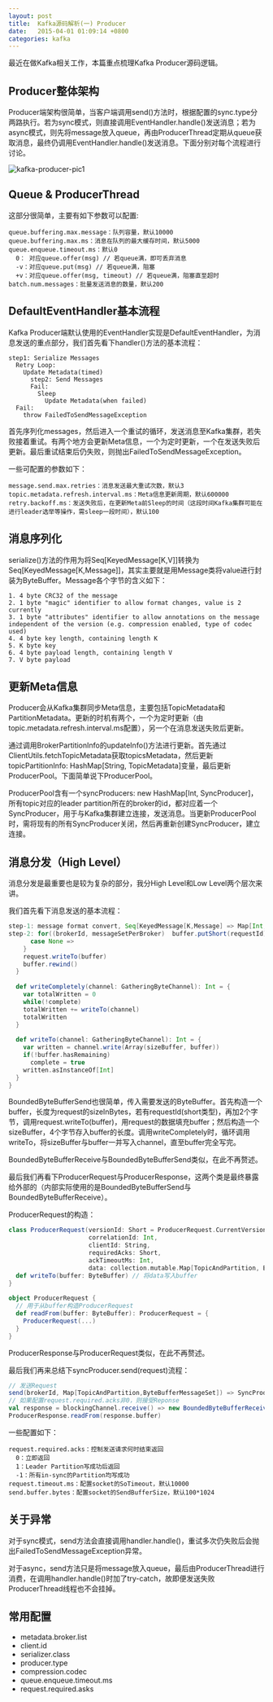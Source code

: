 ```yaml
---
layout: post
title:  Kafka源码解析(一) Producer
date:   2015-04-01 01:09:14 +0800
categories: kafka
---
```


最近在做Kafka相关工作，本篇重点梳理Kafka Producer源码逻辑。

## Producer整体架构

Producer端架构很简单，当客户端调用send()方法时，根据配置的sync.type分两路执行。若为sync模式，则直接调用EventHandler.handle()发送消息；若为async模式，则先将message放入queue，再由ProducerThread定期从queue获取消息，最终仍调用EventHandler.handle()发送消息。下面分别对每个流程进行讨论。

![kafka-producer-pic1](http://7xid4y.com1.z0.glb.clouddn.com/kafka-producer-pic1.png)

## Queue & ProducerThread

这部分很简单，主要有如下参数可以配置:

    queue.buffering.max.message：队列容量，默认10000
    queue.buffering.max.ms：消息在队列的最大缓存时间，默认5000
    queue.enqueue.timeout.ms：默认0
      0： 对应queue.offer(msg) // 若queue满，即可丢弃消息
      -v：对应queue.put(msg) // 若queue满，阻塞
      +v：对应queue.offer(msg, timeout) // 若queue满，阻塞直至超时
    batch.num.messages：批量发送消息的数量，默认200

## DefaultEventHandler基本流程

Kafka Producer端默认使用的EventHandler实现是DefaultEventHandler，为消息发送的重点部分，我们首先看下handler()方法的基本流程：

    step1: Serialize Messages
      Retry Loop:
      	Update Metadata(timed)
          step2: Send Messages
          Fail:
          	Sleep
              Update Metadata(when failed)
      Fail:
      	throw FailedToSendMessageException

首先序列化messages，然后进入一个重试的循环，发送消息至Kafka集群，若失败接着重试。有两个地方会更新Meta信息，一个为定时更新，一个在发送失败后更新。最后重试结束后仍失败，则抛出FailedToSendMessageException。

一些可配置的参数如下：

    message.send.max.retries：消息发送最大重试次数，默认3
    topic.metadata.refresh.interval.ms：Meta信息更新周期，默认600000
    retry.backoff.ms：发送失败后，在更新Meta前Sleep的时间（这段时间Kafka集群可能在进行leader选举等操作，需sleep一段时间），默认100

## 消息序列化

serialize()方法的作用为将Seq[KeyedMessage[K,V]]转换为Seq[KeyedMessage[K,Message]]，其实主要就是用Message类将value进行封装为ByteBuffer。Message各个字节的含义如下：

    1. 4 byte CRC32 of the message
    2. 1 byte "magic" identifier to allow format changes, value is 2 currently
    3. 1 byte "attributes" identifier to allow annotations on the message independent of the version (e.g. compression enabled, type of codec used)
    4. 4 byte key length, containing length K
    5. K byte key
    6. 4 byte payload length, containing length V
    7. V byte payload

## 更新Meta信息

Producer会从Kafka集群同步Meta信息，主要包括TopicMetadata和PartitionMetadata。更新的时机有两个，一个为定时更新（由topic.metadata.refresh.interval.ms配置），另一个在消息发送失败后更新。

通过调用BrokerPartitionInfo的updateInfo()方法进行更新。首先通过ClientUtils.fetchTopicMetadata获取topicsMetadata，然后更新topicPartitionInfo: HashMap[String, TopicMetadata]变量，最后更新ProducerPool。下面简单说下ProducerPool。

ProducerPool含有一个syncProducers: new HashMap[Int, SyncProducer]，所有topic对应的leader partition所在的broker的id，都对应着一个SyncProducer，用于与Kafka集群建立连接，发送消息。当更新ProducerPool时，需将现有的所有SyncProducer关闭，然后再重新创建SyncProducer，建立连接。

## 消息分发（High Level）

消息分发是最重要也是较为复杂的部分，我分High Level和Low Level两个层次来讲。

我们首先看下消息发送的基本流程：

~~~scala
step-1: message format convert, Seq[KeyedMessage[K,Message] => Map[Int,Map[TopicAndPartition,ByteBufferMessageSet]]
step-2: for((brokerId, messageSetPerBroker)  buffer.putShort(requestId)
      case None =>
    }
    request.writeTo(buffer)
    buffer.rewind()
  }
      
  def writeCompletely(channel: GatheringByteChannel): Int = {
    var totalWritten = 0
    while(!complete)
    totalWritten += writeTo(channel)
    totalWritten
  }
  
  def writeTo(channel: GatheringByteChannel): Int = {
    var written = channel.write(Array(sizeBuffer, buffer))
    if(!buffer.hasRemaining)
      complete = true    
    written.asInstanceOf[Int]
  }
}
~~~

BoundedByteBufferSend也很简单，传入需要发送的ByteBuffer。首先构造一个buffer，长度为request的sizeInBytes，若有requestId(short类型)，再加2个字节，调用request.writeTo(buffer)，用request的数据填充buffer；然后构造一个sizeBuffer，4个字节存入buffer的长度。调用writeCompletely时，循环调用writeTo，将sizeBuffer与buffer一并写入channel，直至buffer完全写完。

BoundedByteBufferReceive与BoundedByteBufferSend类似，在此不再赘述。

最后我们再看下ProducerRequest与ProducerResponse，这两个类是最终暴露给外部的（内部实际使用的是BoundedByteBufferSend与BoundedByteBufferReceive）。

ProducerRequest的构造：

~~~scala
class ProducerRequest(versionId: Short = ProducerRequest.CurrentVersion,
                      correlationId: Int,
                      clientId: String,
                      requiredAcks: Short,
                      ackTimeoutMs: Int,
                      data: collection.mutable.Map[TopicAndPartition, ByteBufferMessageSet]) {
  def writeTo(buffer: ByteBuffer) // 将data写入buffer
}
  
object ProducerRequest {
  // 用于从buffer构造ProducerRequest
  def readFrom(buffer: ByteBuffer): ProducerRequest = {
    ProducerRequest(...)
  }
}
~~~

ProducerResponse与ProducerRequest类似，在此不再赘述。

最后我们再来总结下syncProducer.send(request)流程：

~~~scala
// 发送Request
send(brokerId, Map[TopicAndPartition,ByteBufferMessageSet]) => SyncProducer.send(ProducerRequest) =>BlockingChannel.send(request) => new BoundedByteBufferSend(request).writeCompletely
// 如果配置request.required.acks非0，则接受Reponse
val response = blockingChannel.receive() => new BoundedByteBufferReceive().readCompletely(readChannel)
ProducerResponse.readFrom(response.buffer)
~~~

一些配置如下：

    request.required.acks：控制发送请求何时结束返回
      0：立即返回
      1：Leader Partition写成功后返回
      -1：所有in-sync的Partition均写成功
    request.timeout.ms：配置socket的SoTimeout，默认10000
    send.buffer.bytes：配置socket的SendBufferSize，默认100*1024

## 关于异常

对于sync模式，send方法会直接调用handler.handle()，重试多次仍失败后会抛出FailedToSendMessageException异常。

对于async，send方法只是将message放入queue，最后由ProducerThread进行消费，在调用handler.handle()时加了try-catch，故即便发送失败ProducerThread线程也不会挂掉。

## 常用配置

* metadata.broker.list
* client.id
* serializer.class 
* producer.type
* compression.codec
* queue.enqueue.timeout.ms
* request.required.asks